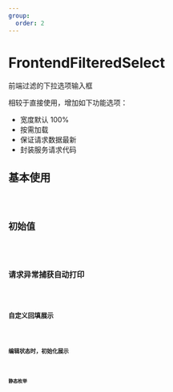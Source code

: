 ```yaml
---
group:
  order: 2
---
```


# FrontendFilteredSelect

前端过滤的下拉选项输入框

相较于直接使用，增加如下功能选项：

- 宽度默认 100%
- 按需加载
- 保证请求数据最新
- 封装服务请求代码

## 基本使用

<code src="./demos/basic" />

## 初始值

<code src="./demos/initialList" />

## 请求异常捕获自动打印

<code src="./demos/error-message" />

## 自定义回填展示

<code src="./demos/optionLabelProp" />

## 编辑状态时，初始化展示

<code src="./demos/fetchOnMount" />

## 静态枚举

<code src="./demos/static" />
